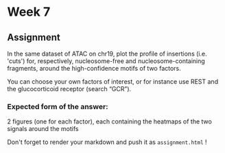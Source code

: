 # Week 7

## Assignment

In the same dataset of ATAC on chr19, plot the profile of insertions (i.e. 'cuts') for, respectively, nucleosome-free and nucleosome-containing fragments, around the high-confidence motifs of two factors.

You can choose your own factors of interest, or for instance use REST and the glucocorticoid receptor (search “GCR”).

### Expected form of the answer:

2 figures (one for each factor), each containing the heatmaps of the two signals around the motifs

Don't forget to render your markdown and push it as `assignment.html` !

